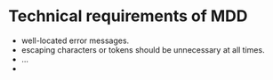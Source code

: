 # Technical requirements of MDD

* well-located error messages.
* escaping characters or tokens should be unnecessary at all times.
* ... 
* 
